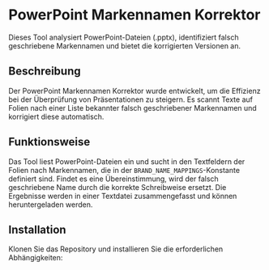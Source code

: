 # PowerPoint Markennamen Korrektor

Dieses Tool analysiert PowerPoint-Dateien (.pptx), identifiziert falsch geschriebene Markennamen und bietet die korrigierten Versionen an.

## Beschreibung

Der PowerPoint Markennamen Korrektor wurde entwickelt, um die Effizienz bei der Überprüfung von Präsentationen zu steigern. Es scannt Texte auf Folien nach einer Liste bekannter falsch geschriebener Markennamen und korrigiert diese automatisch.

## Funktionsweise

Das Tool liest PowerPoint-Dateien ein und sucht in den Textfeldern der Folien nach Markennamen, die in der `BRAND_NAME_MAPPINGS`-Konstante definiert sind. Findet es eine Übereinstimmung, wird der falsch geschriebene Name durch die korrekte Schreibweise ersetzt. Die Ergebnisse werden in einer Textdatei zusammengefasst und können heruntergeladen werden.

## Installation

Klonen Sie das Repository und installieren Sie die erforderlichen Abhängigkeiten:


